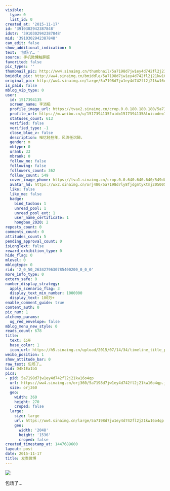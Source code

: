 ```yaml
---
visible:
  type: 0
  list_id: 0
created_at: '2015-11-17'
id: '3910302942387848'
idstr: '3910302942387848'
mid: '3910302942387848'
can_edit: false
show_additional_indication: 0
text: '包场了… '
source: 手机微博触屏版
favorited: false
pic_types: ''
thumbnail_pic: http://ww4.sinaimg.cn/thumbnail/5a7198d7jw1ey4d742fl2j21kw16o4qp.jpg
bmiddle_pic: http://ww4.sinaimg.cn/bmiddle/5a7198d7jw1ey4d742fl2j21kw16o4qp.jpg
original_pic: http://ww4.sinaimg.cn/large/5a7198d7jw1ey4d742fl2j21kw16o4qp.jpg
is_paid: false
mblog_vip_type: 0
user:
  id: 1517394135
  screen_name: 李消极
  profile_image_url: https://tvax2.sinaimg.cn/crop.0.0.180.180.180/5a7198d7ly8fjdgmtyktmj20500500so.jpg?KID=imgbed,tva&Expires=1606399523&ssig=hJw%2BDa0H3c
  profile_url: https://m.weibo.cn/u/1517394135?uid=1517394135&luicode=10000011&lfid=2304131517394135_-_WEIBO_SECOND_PROFILE_WEIBO
  statuses_count: 613
  verified: false
  verified_type: -1
  close_blue_v: false
  description: 唯忆轻狂年，风流任沉醉。
  gender: m
  mbtype: 0
  urank: 33
  mbrank: 0
  follow_me: false
  following: false
  followers_count: 362
  follow_count: 549
  cover_image_phone: https://tva1.sinaimg.cn/crop.0.0.640.640.640/549d0121tw1egm1kjly3jj20hs0hsq4f.jpg
  avatar_hd: https://wx2.sinaimg.cn/orj480/5a7198d7ly8fjdgmtyktmj20500500so.jpg
  like: false
  like_me: false
  badge:
    bind_taobao: 1
    unread_pool: 1
    unread_pool_ext: 1
    user_name_certificate: 1
    hongbao_2020: 2
reposts_count: 0
comments_count: 0
attitudes_count: 5
pending_approval_count: 0
isLongText: false
reward_exhibition_type: 0
hide_flag: 0
mlevel: 0
mblogtype: 0
rid: '2_0_50_2634279630785400200_0_0_0'
more_info_type: 0
extern_safe: 0
number_display_strategy:
  apply_scenario_flag: 3
  display_text_min_number: 1000000
  display_text: 100万+
enable_comment_guide: true
content_auth: 0
pic_num: 1
alchemy_params:
  ug_red_envelope: false
mblog_menu_new_style: 0
reads_count: 678
title:
  text: 公开
  base_color: 1
  icon_url: https://h5.sinaimg.cn/upload/2015/07/14/34/timeline_title_public_default.png
weibo_position: 1
show_attitude_bar: 0
raw_text: 包场了… ​​​
bid: D4k1Ea1bG
pics:
- pid: 5a7198d7jw1ey4d742fl2j21kw16o4qp
  url: https://ww4.sinaimg.cn/orj360/5a7198d7jw1ey4d742fl2j21kw16o4qp.jpg
  size: orj360
  geo:
    width: 360
    height: 270
    croped: false
  large:
    size: large
    url: https://ww4.sinaimg.cn/large/5a7198d7jw1ey4d742fl2j21kw16o4qp.jpg
    geo:
      width: '2048'
      height: '1536'
      croped: false
created_timestamp_at: 1447689600
layout: post
date: 2015-11-17
title: 发表微博
---
```


![](https://image.baidu.com/search/down?url=http://ww4.sinaimg.cn/large/5a7198d7jw1ey4d742fl2j21kw16o4qp.jpg)

包场了… 

